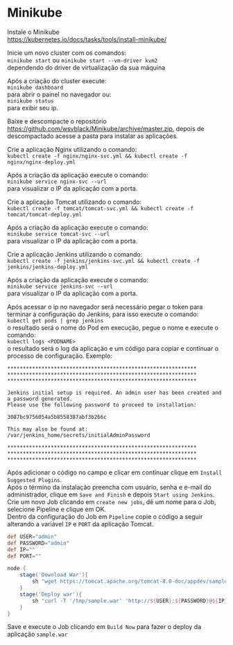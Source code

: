 # Minikube

Instale o Minikube<br />
https://kubernetes.io/docs/tasks/tools/install-minikube/ <br />

Inicie um novo cluster com os comandos:<br />
`minikube start` ou `minikube start --vm-driver kvm2`<br />
dependendo do driver de virtualização da sua máquina<br />

Após a criação do cluster execute:<br />
`minikube dashboard`<br />
para abrir o painel no navegador ou:<br />
`minikube status`<br />
para exibir seu ip.<br />

Baixe e descompacte o repositório https://github.com/wsvblack/Minikube/archive/master.zip, depois de descompactado acesse a pasta para instalar as aplicações.<br />

Crie a aplicação Nginx utilizando o comando:<br />
`kubectl create -f nginx/nginx-svc.yml && kubectl create -f nginx/nginx-deploy.yml`<br />

Após a criação da aplicação execute o comando:<br />
`minikube service nginx-svc --url`<br />
para visualizar o IP da aplicação com a porta.<br />

Crie a aplicação Tomcat utilizando o comando:<br />
`kubectl create -f tomcat/tomcat-svc.yml && kubectl create -f tomcat/tomcat-deploy.yml`<br />

Após a criação da aplicação execute o comando:<br />
`minikube service tomcat-svc --url`<br />
para visualizar o IP da aplicação com a porta.<br />

Crie a aplicação Jenkins utilizando o comando:<br />
`kubectl create -f jenkins/jenkins-svc.yml && kubectl create -f jenkins/jenkins-deploy.yml`<br />

Após a criação da aplicação execute o comando:<br />
`minikube service jenkins-svc --url`<br />
para visualizar o IP da aplicação com a porta.<br />

Após acessar o ip no navegador será necessário pegar o token para terminar a configuração do Jenkins, para isso execute o comando:<br />
`kubectl get pods | grep jenkins`<br />
o resultado será o nome do Pod em execução, pegue o nome e execute o comando:<br />
`kubectl logs <PODNAME>`<br />
o resultado será o log da aplicação e um código para copiar e continuar o processo de configuração. Exemplo:<br />

```
*************************************************************
*************************************************************
*************************************************************

Jenkins initial setup is required. An admin user has been created and a password generated.
Please use the following password to proceed to installation:

3087bc9756054a5b8558387abf3b266c

This may also be found at: /var/jenkins_home/secrets/initialAdminPassword

*************************************************************
*************************************************************
*************************************************************
```

Após adicionar o código no campo e clicar em continuar clique em `Install Suggested Plugins`.<br />
Após o término da instalação preencha com usuário, senha e e-mail do administrador, clique em `Save and Finish` e depois `Start using Jenkins`.<br />
Crie um novo Job clicando em `create new jobs`, dê um nome para o Job, selecione Pipeline e clique em OK.<br />
Dentro da configuração do Job em `Pipeline` copie o código a seguir alterando a variável `IP` e `PORT` da aplicação Tomcat.<br />
```groovy
def USER="admin"
def PASSWORD="admin"
def IP=""
def PORT=""

node {
    stage('Download War'){
        sh "wget https://tomcat.apache.org/tomcat-8.0-doc/appdev/sample/sample.war -O /tmp/sample.war"
    }
    stage('Deploy war'){
        sh "curl -T '/tmp/sample.war' 'http://${USER}:${PASSWORD}@${IP}:${PORT}/manager/text/deploy?path=/&update=true'"
    }
}
```

Save e execute o Job clicando em `Build Now` para fazer o deploy da aplicação `sample.war`